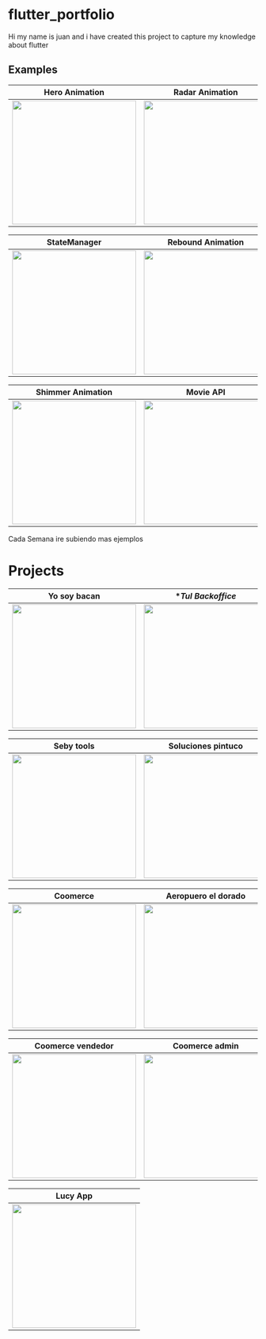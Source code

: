 # flutter_portfolio

Hi my name is juan and i have created this project to capture my knowledge about flutter

## Examples

| **Hero Animation**    | **Radar Animation**     | 
|------------|-------------| 
|  <center> <img src="https://cdn-images-1.medium.com/max/1200/1*rwTC56smf596wlGabQs-MQ.gif" width="250">  </center> | <center>  <img src="https://cdn-images-1.medium.com/max/1200/1*6wj5jDPFDuK_gwZvQknJFg.gif" width="250">  </center> |

| **StateManager**    | **Rebound Animation**     | 
|------------|-------------| 
|  <center> <img src="https://cdn-images-1.medium.com/max/1200/1*Umb9KcqQpKaqZU-MEJHANw.gif" width="250">  </center> | <center>  <img src="https://cdn-images-1.medium.com/max/1200/1*e-IzMEInI1SdCm8EvEaAaw.gif" width="250">  </center> |

| **Shimmer Animation**    | **Movie API**     | 
|------------|-------------| 
|  <center> <img src="https://cdn-images-1.medium.com/max/1200/1*uY9LUh1KVDziHXVfX3OwtA.gif" width="250">  </center> | <center>  <img src="https://cdn-images-1.medium.com/max/1200/1*cp1LZNDQehh-s_iimnk0mQ.gif" width="250">  </center> |


Cada Semana ire subiendo mas ejemplos


# Projects



| **Yo soy bacan**    | **Tul Backoffice*     | 
|------------|-------------| 
|  <center> <img src="https://cdn-images-1.medium.com/max/1200/1*7LYwoZm0bNtH_VeYm7GDbQ.gif" width="250">  </center> | <center>  <img src="https://miro.medium.com/max/500/1*MkMp_DlBoB5jDcf3xCo7Zg.gif" width="250">  </center> |

| **Seby tools**    | **Soluciones pintuco**     | 
|------------|-------------| 
|  <center> <img src="https://miro.medium.com/max/250/1*PnLSJkyw9qt3nlaRxSl_uw.gif" width="250">  </center> | <center>  <img src="https://cdn-images-1.medium.com/max/1200/1*7Vo5TkeAX5cu5wE_y4S1Pg.gif" width="250">  </center> |

| **Coomerce**    | **Aeropuero el dorado**     | 
|------------|-------------| 
|  <center> <img src="https://miro.medium.com/max/500/1*5iW9vhNZghpUEkkj97r0Ww.gif" width="250">  </center> | <center>  <img src="https://miro.medium.com/max/250/1*Ir5eQsdwLnVxxoYf5R_gHQ.gif" width="250">  </center> |


| **Coomerce vendedor**    | **Coomerce admin**     | 
|------------|-------------| 
|  <center> <img src="https://miro.medium.com/max/250/1*B5NCpzhCJbv7PJGLz9Hh1Q.gif" width="250">  </center> | <center>  <img src="https://miro.medium.com/max/250/1*Cqlp5v2ydxHERZ-7J2l-xQ.gif" width="250">  </center> |

| **Lucy App**    |   
|------------|
|  <center> <img src="https://cdn-images-1.medium.com/max/1200/1*lKQs1g0M2LPcfCie_h2J9A.gif" width="250">  </center> |
